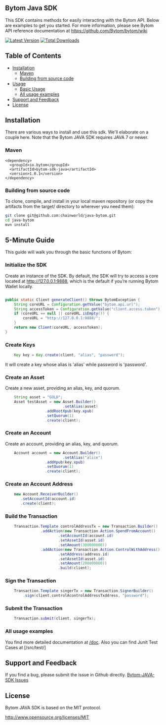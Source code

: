 ## Bytom Java SDK

This SDK contains methods for easily interacting with the Bytom API.
Below are examples to get you started. For more information, please see Bytom API reference
documentation at https://github.com/Bytom/bytom/wiki

[![Latest Version](https://img.shields.io/badge/releases-v1.0.1-brightgreen.svg)](https://github.com/lxlxw/bytom-php-sdk/releases)
[![Total Downloads](https://img.shields.io/badge/packagist-v1.0.1-orange.svg)](https://packagist.org/packages/lxlxw/bytom-php-sdk)

## Table of Contents
- [Installation](#installation)
    - [Maven](#maven)
    - [Building from source code](#building-from-source-code)
- [Usage](#usage)
    - [Basic Usage](#basic-usage)
    - [All usage examples](#all-usage-examples)
- [Support and Feedback](#support-and-feedback)
- [License](#license)


## Installation

There are various ways to install and use this sdk. We'll elaborate on a couple here. Note that the Bytom JAVA SDK requires JAVA 7 or newer.

### Maven
```
<dependency>
  <groupId>io.bytom</groupId>
  <artifactId>bytom-sdk-java</artifactId>
  <version>1.0.1</version>
</dependency>
```


### Building from source code

To clone, compile, and install in your local maven repository (or copy the artifacts from the target/ directory to wherever you need them):
```bash
git clone git@github.com:chainworld/java-bytom.git
cd java-bytom
mvn install
```

## 5-Minute Guide

This guide will walk you through the basic functions of Bytom:

### Initialize the SDK
Create an instance of the SDK. By default, the SDK will try to access a core located at http://127.0.0.1:9888, which is the default if you’re running Bytom Wallet locally.

```java

public static Client generateClient() throws BytomException {
	String coreURL = Configuration.getValue("bytom.api.url");
	String accessToken = Configuration.getValue("client.access.token");
	if (coreURL == null || coreURL.isEmpty()) {
		coreURL = "http://127.0.0.1:9888/";
	}
	return new Client(coreURL, accessToken);
}
```

### Create Keys

```java
	Key key = Key.create(client, "alias", "password");
```
It will create a key whose alias is 'alias' while password is 'password'.


### Create an Asset
Create a new asset, providing an alias, key, and quorum. 

```java
	String asset = "GOLD";
	Asset testAsset = new Asset.Builder()
	                      .setAlias(asset)
			      .addRootXpub(key.xpub)
			      .setQuorum(1)
			      .create(client);
```

### Create an Account
Create an account, providing an alias, key, and quorum.

```java
	Account account = new Account.Builder()
	                      .setAlias("alice")
			      .addXpub(key.xpub)
			      .setQuorum(1)
			      .create(client);
```

### Create an Account Address
 
```java
	new Account.ReceiverBuilder()
	   .setAccountId(account.id)
	   .create(client);
```

### Build the Transaction
 
```java
	Transaction.Template controlAddressTx = new Transaction.Builder()
				.addAction(new Transaction.Action.SpendFromAccount()
						.setAccountId(account.id)
						.setAssetId(asset.id)
						.setAmount(300000000))
				.addAction(new Transaction.Action.ControlWithAddress()
						.setAddress(address.id)
						.setAssetId(asset.id)
						.setAmount(200000000))
						.build(client);
```
### Sign the Transaction
```java
	Transaction.Template singerTx = new Transaction.SignerBuilder()
	    .sign(client,controlAcontrolAddressTxddress, "password");
```
### Submit the Transaction
```java
	Transaction.submit(client, singerTx); 
```

### All usage examples

You find more detailed documentation at [/doc](doc/index.md). 
Also you can find Junit Test Cases at [/src/test/]


## Support and Feedback

If you find a bug, please submit the issue in Github directly.
[Bytom-JAVA-SDK Issues](https://github.com/chainworld/java-bytom/issues)


## License

Bytom JAVA SDK is based on the MIT protocol.

<http://www.opensource.org/licenses/MIT>
